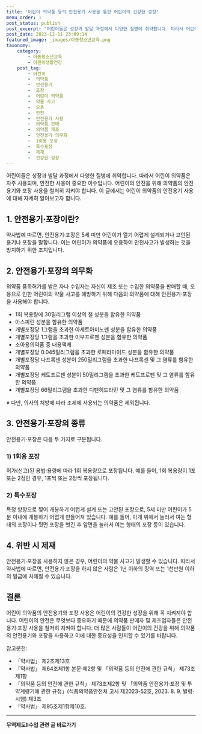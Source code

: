 ```yaml
---
title: '어린이 의약품 등의 안전용기 사용을 통한 어린이의 건강한 성장'
menu_order: 1
post_status: publish
post_excerpt: '어린이들은 성장과 발달 과정에서 다양한 질병에 취약합니다. 따라서 어린이 의약품은 자주 사용되며, 안전한 사용이 중요한 이슈입니다. 어린이의 안전을 위해 의약품의 안전용기와 포장 사용을 철저히 지켜야 합니다. 이 글에서는 어린이 의약품의 안전용기 사용에 대해 자세히 알아보고자 합니다.'
post_date: 2023-12-11 23:09:14
featured_image: _images/아동청소년교육.png
taxonomy:
    category:
        - 아동청소년교육
        - 어린이생활건강
    post_tag:
        - 어린이
        -  의약품
        -  안전용기
        -  포장
        -  어린이 의약품
        -  약물 사고
        -  오용
        -  안전
        -  안전용기 사용
        -  의약품 판매
        -  의약품 제조
        -  안전용기 의무화
        -  1회용 포장
        -  특수포장
        -  제재
        -  건강한 성장
---
```




어린이들은 성장과 발달 과정에서 다양한 질병에 취약합니다. 따라서 어린이 의약품은 자주 사용되며, 안전한 사용이 중요한 이슈입니다. 어린이의 안전을 위해 의약품의 안전용기와 포장 사용을 철저히 지켜야 합니다. 이 글에서는 어린이 의약품의 안전용기 사용에 대해 자세히 알아보고자 합니다.

## 1. 안전용기·포장이란?

약사법에 따르면, 안전용기·포장은 5세 미만 어린이가 열기 어렵게 설계되거나 고안된 용기나 포장을 말합니다. 이는 어린이가 의약품에 오용하여 안전사고가 발생하는 것을 방지하기 위한 조치입니다.

## 2. 안전용기·포장의 의무화

의약품 품목허가를 받은 자나 수입자는 자신이 제조 또는 수입한 의약품을 판매할 때, 오용으로 인한 어린이의 약물 사고를 예방하기 위해 다음의 의약품에 대해 안전용기·포장을 사용해야 합니다.

- 1회 복용량에 30밀리그램 이상의 철 성분을 함유한 의약품
- 아스피린 성분을 함유한 의약품
- 개별포장당 1그램을 초과한 아세트아미노펜 성분을 함유한 의약품
- 개별포장당 1그램을 초과한 이부프로펜 성분을 함유한 의약품
- 소아용의약품 중 내용액제
- 개별포장당 0.045밀리그램을 초과한 로페라마이드 성분을 함유한 의약품
- 개별포장당 나프록센 성분이 250밀리그램을 초과한 나프록센 및 그 염류를 함유한 의약품
- 개별포장당 케토프로펜 성분이 50밀리그램을 초과한 케토프로펜 및 그 염류를 함유한 의약품
- 개별포장당 66밀리그램을 초과한 디펜히드라민 및 그 염류를 함유한 의약품

※ 다만, 의사의 처방에 따라 조제에 사용되는 의약품은 제외됩니다.

## 3. 안전용기·포장의 종류

안전용기·포장은 다음 두 가지로 구분됩니다.

### 1) 1회용 포장

허가(신고)된 용법·용량에 따라 1회 복용량으로 포장됩니다. 예를 들어, 1회 복용량이 1포 또는 2정인 경우, 1포씩 또는 2정씩 포장됩니다.

### 2) 특수포장

특정 방향으로 찢어 개봉하기 어렵게 설계 또는 고안된 포장으로, 5세 미만 어린이가 5분 이내에 개봉하기 어렵게 만들어져 있습니다. 예를 들어, 마개 위에서 눌러서 여는 형태의 포장이나 뒷면 포장을 벗긴 후 앞면을 눌러서 여는 형태의 포장 등이 있습니다.

## 4. 위반 시 제재

안전용기·포장을 사용하지 않은 경우, 어린이의 약물 사고가 발생할 수 있습니다. 따라서 약사법에 따르면, 안전용기·포장을 하지 않은 사람은 1년 이하의 징역 또는 1천만원 이하의 벌금에 처해질 수 있습니다.

## 결론

어린이 의약품의 안전용기와 포장 사용은 어린이의 건강한 성장을 위해 꼭 지켜져야 합니다. 어린이의 안전은 무엇보다 중요하기 때문에 의약품 판매자 및 제조업자들은 안전용기·포장 사용을 철저히 지켜야 합니다. 더 많은 사람들이 어린이의 건강을 위해 의약품의 안전용기와 포장을 사용하고 이에 대한 중요성을 인지할 수 있기를 바랍니다.

참고문헌:
- 「약사법」 제2조제13호
- 「약사법」 제64조제1항 본문·제2항 및 「의약품 등의 안전에 관한 규칙」 제73조제1항
- 「의약품 등의 안전에 관한 규칙」 제73조제2항 및 「의약품 안전용기·포장 및 투약계량기에 관한 규정」(식품의약품안전처 고시 제2023-52호, 2023. 8. 9. 발령·시행) 제3조
- 「약사법」 제95조제1항제10호.
<!-- wp:separator -->
<hr class="wp-block-separator has-alpha-channel-opacity"/>
<!-- /wp:separator -->

<!-- wp:group {"backgroundColor":"base","layout":{"type":"constrained"}} -->
<div class="wp-block-group has-base-background-color has-background"><!-- wp:paragraph {"align":"center","fontSize":"medium"} -->
<p class="has-text-align-center has-large-font-size"><strong>무역제도Ⅱ수입 관련 글 바로가기</strong></p>
<!-- /wp:paragraph -->


<!-- wp:latest-posts
{"categories":[{"id":14432,"count":19,"description":"","link":"https://uknowlaw.com/category/%eb%ac%b4%ec%97%ad%ec%a0%9c%eb%8f%84%e2%85%b1%ec%88%98%ec%9e%85/","name":"무역제도Ⅱ수입","slug":"무역제도Ⅱ수입","taxonomy":"category","parent":0,"meta":[],"_links":{"self":[{"href":"https://uknowlaw.com/wp-json/wp/v2/categories/14432"}],"collection":[{"href":"https://uknowlaw.com/wp-json/wp/v2/categories"}],"about":[{"href":"https://uknowlaw.com/wp-json/wp/v2/taxonomies/category"}],"wp:post_type":[{"href":"https://uknowlaw.com/wp-json/wp/v2/posts?categories=14432"}],"curies":[{"name":"wp","href":"https://api.w.org/{rel}","templated":true}]}}],"postsToShow":100,"excerptLength":28,"postLayout":"grid","columns":2,"featuredImageAlign":"left","featuredImageSizeSlug":"large","fontSize":"small"} /--></div>
<!-- /wp:group -->